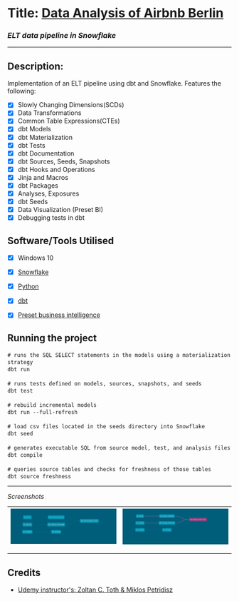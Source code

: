 # Title: [Data Analysis of Airbnb Berlin](http://insideairbnb.com/berlin/)
### _ELT data pipeline in Snowflake_


---
## Description: 
Implementation of an ELT pipeline using dbt and Snowflake. Features the following:
- [x] Slowly Changing Dimensions(SCDs)
- [x] Data Transformations
- [x] Common Table Expressions(CTEs)
- [x] dbt Models
- [x] dbt Materialization
- [x] dbt Tests
- [x] dbt Documentation
- [x] dbt Sources, Seeds, Snapshots
- [x] dbt Hooks and Operations
- [x] Jinja and Macros
- [x] dbt Packages
- [x] Analyses, Exposures
- [x] dbt Seeds
- [x] Data Visualization (Preset BI)
- [x] Debugging tests in dbt

## Software/Tools Utilised
- [x] Windows 10
- [x] [Snowflake](https://www.snowflake.com/login/)
- [x] [Python](https://www.python.org/downloads/release/python-3913/)
- [x] [dbt](https://docs.getdbt.com/)
- [x] [Preset business intelligence](https://preset.io/use-cases/internal-bi/)


## Running the project
```
# runs the SQL SELECT statements in the models using a materialization strategy
dbt run

# runs tests defined on models, sources, snapshots, and seeds
dbt test

# rebuild incremental models
dbt run --full-refresh

# load csv files located in the seeds directory into Snowflake
dbt seed

# generates executable SQL from source model, test, and analysis files
dbt compile

# queries source tables and checks for freshness of those tables
dbt source freshness
```

---

*Screenshots* 

![Screenshots](img/lineage-graph-wo.png) | ![Screenshots](img/lineage-graph.png) 
-------------------------- | --------------------------

---
## Credits 
* [Udemy instructor's: Zoltan C. Toth & Miklos Petridisz](https://www.udemy.com/course/complete-dbt-data-build-tool-bootcamp-zero-to-hero-learn-dbt/?referralCode=659B6722C93EF4096D11)
